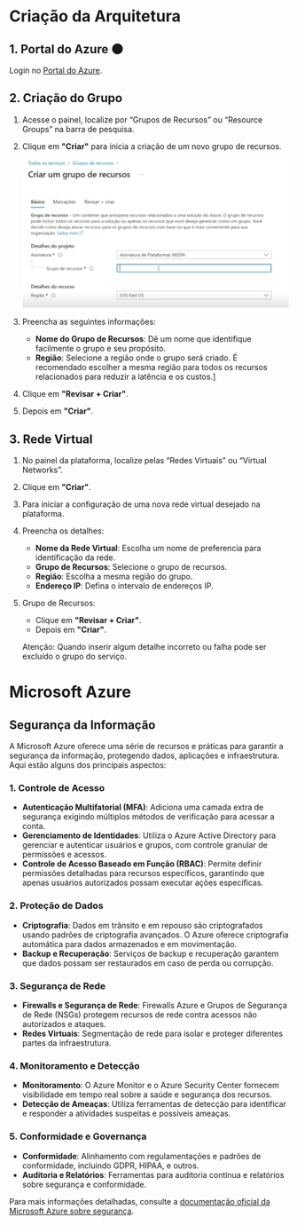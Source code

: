 # Criação da Arquitetura


## 1. Portal do Azure 🌑

Login no [Portal do Azure](https://portal.azure.com).

## 2. Criação do Grupo

1. Acesse o painel, localize por “Grupos de Recursos” ou “Resource Groups” na barra de pesquisa.

2. Clique em **"Criar"** para inicia a criação de um novo grupo de recursos.

   ![image](/Desafios/Desafio%203%20-%20Construindo%20Arquiteturas%20no%20Azure/azure.png)

4. Preencha as seguintes informações:
   - **Nome do Grupo de Recursos**: Dê um nome que identifique facilmente o grupo e seu propósito.
   - **Região**: Selecione a região onde o grupo será criado. É recomendado escolher a mesma região para todos os recursos relacionados para reduzir a latência e os custos.]

5. Clique em **"Revisar + Criar"**.
6. Depois em **"Criar"**.


## 3. Rede Virtual

1. No painel da plataforma, localize pelas “Redes Virtuais” ou “Virtual Networks”.
2. Clique em **"Criar"**.
3. Para iniciar a configuração de uma nova rede virtual desejado na plataforma.


4. Preencha os detalhes:
   - **Nome da Rede Virtual**: Escolha um nome de preferencia para identificação da rede.
   - **Grupo de Recursos**: Selecione o grupo de recursos.
   - **Região**: Escolha a mesma região do grupo.
   - **Endereço IP**: Defina o intervalo de endereços IP.

   
5. Grupo de Recursos:
   - Clique em **"Revisar + Criar"**.
   - Depois em **"Criar"**.

   Atenção: Quando inserir algum detalhe incorreto ou falha pode ser excluído o grupo do serviço.


# Microsoft Azure
## Segurança da Informação

A Microsoft Azure oferece uma série de recursos e práticas para garantir a segurança da informação, protegendo dados, aplicações e infraestrutura. Aqui estão alguns dos principais aspectos:

### 1. Controle de Acesso

- **Autenticação Multifatorial (MFA)**: Adiciona uma camada extra de segurança exigindo múltiplos métodos de verificação para acessar a conta.
- **Gerenciamento de Identidades**: Utiliza o Azure Active Directory para gerenciar e autenticar usuários e grupos, com controle granular de permissões e acessos.
- **Controle de Acesso Baseado em Função (RBAC)**: Permite definir permissões detalhadas para recursos específicos, garantindo que apenas usuários autorizados possam executar ações específicas.

### 2. Proteção de Dados

- **Criptografia**: Dados em trânsito e em repouso são criptografados usando padrões de criptografia avançados. O Azure oferece criptografia automática para dados armazenados e em movimentação.
- **Backup e Recuperação**: Serviços de backup e recuperação garantem que dados possam ser restaurados em caso de perda ou corrupção.

### 3. Segurança de Rede

- **Firewalls e Segurança de Rede**: Firewalls Azure e Grupos de Segurança de Rede (NSGs) protegem recursos de rede contra acessos não autorizados e ataques.
- **Redes Virtuais**: Segmentação de rede para isolar e proteger diferentes partes da infraestrutura.

### 4. Monitoramento e Detecção

- **Monitoramento**: O Azure Monitor e o Azure Security Center fornecem visibilidade em tempo real sobre a saúde e segurança dos recursos.
- **Detecção de Ameaças**: Utiliza ferramentas de detecção para identificar e responder a atividades suspeitas e possíveis ameaças.

### 5. Conformidade e Governança

- **Conformidade**: Alinhamento com regulamentações e padrões de conformidade, incluindo GDPR, HIPAA, e outros.
- **Auditoria e Relatórios**: Ferramentas para auditoria contínua e relatórios sobre segurança e conformidade.

Para mais informações detalhadas, consulte a [documentação oficial da Microsoft Azure sobre segurança](https://docs.microsoft.com/en-us/azure/security/).